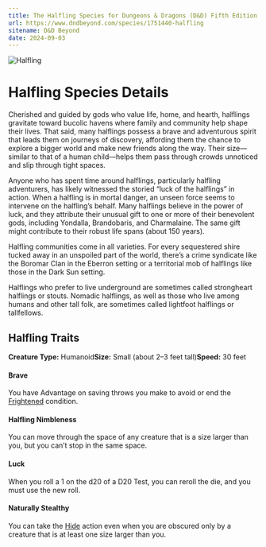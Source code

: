 ```yaml
---
title: The Halfling Species for Dungeons & Dragons (D&D) Fifth Edition (5e) - D&D Beyond
url: https://www.dndbeyond.com/species/1751440-halfling
sitename: D&D Beyond
date: 2024-09-03
---
```

![Halfling](https://www.dndbeyond.com/avatars/thumbnails/43940/518/420/618/638607450547677771.png)

# Halfling Species Details

Cherished and guided by gods who value life, home, and hearth, halflings gravitate toward bucolic havens where family and community help shape their lives. That said, many halflings possess a brave and adventurous spirit that leads them on journeys of discovery, affording them the chance to explore a bigger world and make new friends along the way. Their size—similar to that of a human child—helps them pass through crowds unnoticed and slip through tight spaces.

Anyone who has spent time around halflings, particularly halfling adventurers, has likely witnessed the storied “luck of the halflings” in action. When a halfling is in mortal danger, an unseen force seems to intervene on the halfling’s behalf. Many halflings believe in the power of luck, and they attribute their unusual gift to one or more of their benevolent gods, including Yondalla, Brandobaris, and Charmalaine. The same gift might contribute to their robust life spans (about 150 years).

Halfling communities come in all varieties. For every sequestered shire tucked away in an unspoiled part of the world, there’s a crime syndicate like the Boromar Clan in the Eberron setting or a territorial mob of halflings like those in the Dark Sun setting.

Halflings who prefer to live underground are sometimes called strongheart halflings or stouts. Nomadic halflings, as well as those who live among humans and other tall folk, are sometimes called lightfoot halflings or tallfellows.

## Halfling Traits

**Creature Type:** Humanoid**Size:** Small (about 2–3 feet tall)**Speed:** 30 feet

#### Brave

You have Advantage on saving throws you make to avoid or end the [Frightened](https://www.dndbeyond.com/sources/dnd/free-rules/rules-glossary#FrightenedCondition) condition.

#### Halfling Nimbleness

You can move through the space of any creature that is a size larger than you, but you can’t stop in the same space.

#### Luck

When you roll a 1 on the d20 of a D20 Test, you can reroll the die, and you must use the new roll.

#### Naturally Stealthy

You can take the [Hide](https://www.dndbeyond.com/sources/dnd/free-rules/rules-glossary#HideAction) action even when you are obscured only by a creature that is at least one size larger than you.

